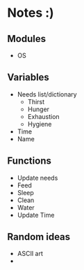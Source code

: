 # Notes :)

## Modules
- OS


## Variables
- Needs list/dictionary
    - Thirst 
    - Hunger
    - Exhaustion
    - Hygiene
- Time
- Name

## Functions
- Update needs
- Feed
- Sleep
- Clean
- Water
- Update Time

## Random ideas
- ASCII art
- 